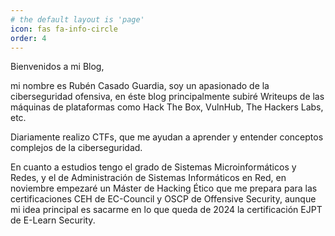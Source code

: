 ```yaml
---
# the default layout is 'page'
icon: fas fa-info-circle
order: 4
---
```


Bienvenidos a mi Blog, 

mi nombre es Rubén Casado Guardia, soy un apasionado de la ciberseguridad ofensiva, en éste blog principalmente subiré Writeups de las máquinas de plataformas como Hack The Box, VulnHub, The Hackers Labs, etc.

Diariamente realizo CTFs, que me ayudan a aprender y entender conceptos complejos de la ciberseguridad.

En cuanto a estudios tengo el grado de Sistemas Microinformáticos y Redes, y el de Administración de Sistemas Informáticos en Red, en noviembre empezaré un Máster de Hacking Ético que me prepara para las certificaciones CEH de EC-Council y OSCP de Offensive Security, aunque mi idea principal es sacarme en lo que queda de 2024 la certificación EJPT de E-Learn Security.

